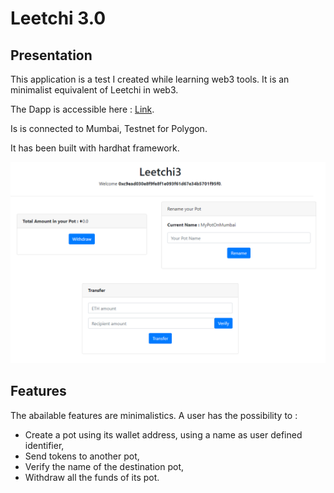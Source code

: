 # Leetchi 3.0

## Presentation

This application is a test I created while learning web3 tools. It is an minimalist equivalent of Leetchi in web3. 

The Dapp is accessible here : [Link](https://leetchi-web3.surge.sh/).

Is is connected to Mumbai, Testnet for Polygon.

It has been built with hardhat framework.

![Interface image](https://github.com/SolidArtus/hardhat-teepee/blob/main/img/interface.PNG?raw=true) 

## Features

The abailable features are minimalistics. A user has the possibility to :
- Create a pot using its wallet address, using a name as user defined identifier,
- Send tokens to another pot,
- Verify the name of the destination pot,
- Withdraw all the funds of its pot.
